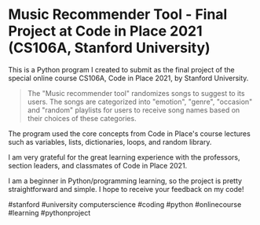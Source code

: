 # Music Recommender Tool - Final Project at Code in Place 2021 (CS106A, Stanford University)
This is a Python program I created to submit as the final project of the special online course CS106A, Code in Place 2021, by Stanford University.

> The "Music recommender tool" randomizes songs to suggest to its users. The songs are categorized into "emotion", "genre", "occasion" and "random" playlists for users to receive song names based on their choices of these categories.

The program used the core concepts from Code in Place's course lectures such as variables, lists, dictionaries, loops, and random library.

I am very grateful for the great learning experience with the professors, section leaders, and classmates of Code in Place 2021.

I am a beginner in Python/programming learning, so the project is pretty straightforward and simple. I hope to receive your feedback on my code!

#stanford #university computerscience #coding #python #onlinecourse #learning #pythonproject
